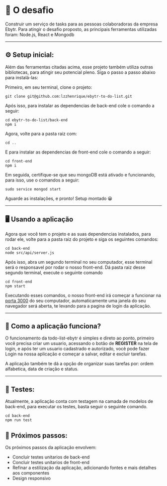 # 🎯 O desafio 

Construir um serviço de tasks para as pessoas colaboradoras da empresa Ebytr.
Para atingir o desafio proposto, as principais ferramentas utilizadas foram: Node.js, React e Mongodb

___
## ⚙️ Setup inicial:

Além das ferramentas citadas acima, esse projeto também utiliza outras bibliotecas, para atingir seu potencial pleno. Siga o passo a passo abaixo para instalá-las:

Primeiro, em seu terminal, clone o projeto:
```
git clone git@github.com:lzzhenrique/ebytr-to-do-list.git
```
Após isso, para instalar as dependencias de back-end cole o comando a seguir:
```
cd ebytr-to-do-list/back-end
npm i
```
Agora, volte para a pasta raiz com:
```
cd ..
```
E para instalar as dependencias de front-end cole o comando a seguir:
```
cd front-end
npm i
```

Em seguida, certifique-se que seu mongoDB está ativado e funcionando, para isso, use o comandos a seguir: 
```
sudo service mongod start
```

Aguarde as instalações, e pronto! Setup montado 😀

___
## 🖥️ Usando a aplicação

Agora que você tem o projeto e as suas dependencias instalados, para rodar ele, volte para a pasta raiz do projeto e siga os seguintes comandos:

```
cd back-end
node src/api/server.js
```
Após isso, abra um segundo terminal no seu computador, esse terminal será o responsavel por rodar o nosso front-end. Dá pasta raiz desse segundo terminal, execute o seguinte comando
```
cd front-end
npm start
```

Executando esses comandos, o nosso front-end irá começar a funcionar na [porta 3000](http://localhost:3000) do seu computador, automaticamente uma janela do seu navegador será aberta, te levando para a pagina de login da aplicação.

___
## 📘 Como a aplicação funciona?

O funcionamento da todo-list-ebytr é simples e direto ao ponto, primeiro você precisa criar um usuario, acessando o botão de **REGISTER** na tela de login, e após ter um usuario cadastrado e autorizado, você pode fazer Login na nossa aplicação e começar a salvar, editar e excluir tarefas.

A aplicação também te dá a opção de organizar suas tarefas por: ordem alfabetica, data de criação e status.

___
## 🧪 Testes:

Atualmente, a aplicação conta com testagem na camada de modelos de back-end, para executar os testes, basta seguir o seguinte comando.
```
cd back-end
npm run test
```

## 👣 Próximos passos:

Os próximos passos da aplicação envolvem:
- Concluir testes unitarios de back-end
- Concluir testes unitarios de front-end
- Refinar a estilização da aplicação, adicionando fontes e mais detalhes aos componentes
- Design responsivo 
